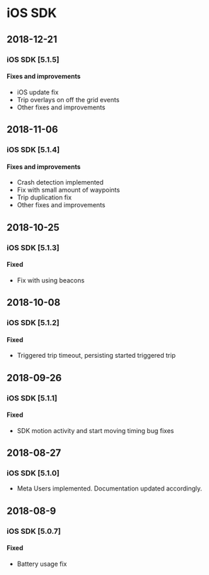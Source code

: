 # iOS SDK

## 2018-12-21

### iOS SDK \[5.1.5\]

#### Fixes and improvements

* iOS update fix
* Trip overlays on off the grid events
* Other fixes and improvements

## 2018-11-06

### iOS SDK \[5.1.4\]

#### Fixes and improvements

* Crash detection implemented
* Fix with small amount of waypoints
* Trip duplication fix
* Other fixes and improvements

## 2018-10-25

### iOS SDK \[5.1.3\]

#### Fixed

* Fix with using beacons

## 2018-10-08

### iOS SDK \[5.1.2\]

#### Fixed

* Triggered trip timeout, persisting started triggered trip

## 2018-09-26

### iOS SDK \[5.1.1\]

#### Fixed

* SDK motion activity and start moving timing bug fixes

## 2018-08-27

### iOS SDK \[5.1.0\]

* Meta Users implemented. Documentation updated accordingly.

## 2018-08-9

### iOS SDK \[5.0.7\]

#### Fixed

* Battery usage fix

